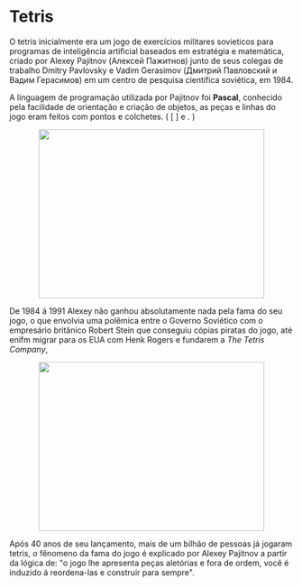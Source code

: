 # Tetris

O tetris inicialmente era um jogo de exercícios militares sovieticos para programas de inteligência artificial baseados em estratégia e matemática, criado por Alexey Pajitnov (Алексей Пажитнов) junto de seus colegas de trabalho Dmitry Pavlovsky e Vadim Gerasimov (Дмитрий Павловский и Вадим Герасимов) em um centro de pesquisa científica soviética, em 1984.

A linguagem de programação utilizada por Pajitnov foi **Pascal**, conhecido pela facilidade de orientação e criação de objetos, as peças e linhas do jogo eram feitos com pontos e colchetes. ( [ ] e . )

<p align="center">
  <img src="https://tetris.wiki/images/e/ea/Original_Tetris.png" width="400" height="300"/>
</p>

De 1984 á 1991 Alexey não ganhou absolutamente nada pela fama do seu jogo, o que envolvia uma polêmica entre o Governo Soviético com o empresário britânico Robert Stein que conseguiu cópias piratas do jogo, até enifm migrar para os EUA com Henk Rogers e fundarem a *The Tetris Company*, 

<p align="center">
  <img src="https://forbes.com.br/wp-content/uploads/2023/04/Alexey-Pajitnov-793x533.jpg" width="400" height="300"/>
</p>

Após 40 anos de seu lançamento, mais de um bilhão de pessoas já jogaram tetris, o fênomeno da fama do jogo é explicado por Alexey Pajitnov a partir da lógica de: "o jogo lhe apresenta peças aletórias e fora de ordem, você é induzido á reordena-las e construir para sempre".
